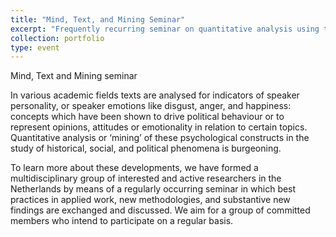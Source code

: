 ```yaml
---
title: "Mind, Text, and Mining Seminar"
excerpt: "Frequently recurring seminar on quantitative analysis using text mining. I am organizing the MTM seminar 4-5 times a year in collaboration with Martijn Schoonvelde (VU University) and Mark Dechesne (Leiden University). Click for more details."
collection: portfolio
type: event
---
```



Mind, Text and Mining seminar

In various academic fields texts are analysed for indicators of speaker personality, or speaker emotions like disgust, anger, and happiness: concepts which have been shown to drive political behaviour or to represent opinions, attitudes or emotionality in relation to certain topics. Quantitative analysis or ‘mining’ of these psychological constructs in the study of historical, social, and political phenomena is burgeoning.

To learn more about these developments, we have formed a multidisciplinary group of interested and active researchers in the Netherlands by means of a regularly occurring seminar in which best practices in applied work, new methodologies, and substantive new findings are exchanged and discussed. We aim for a group of committed members who intend to participate on a regular basis.
